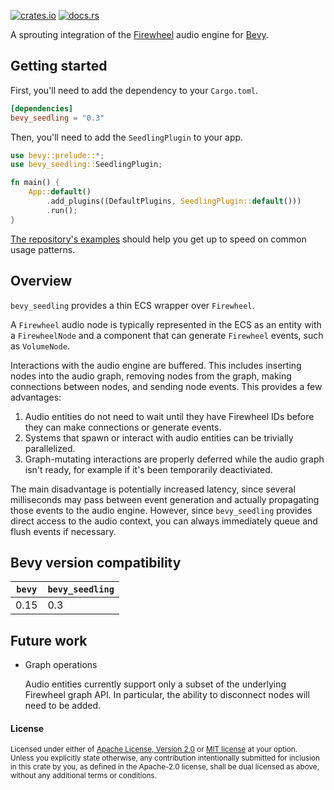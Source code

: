 [![crates.io](https://img.shields.io/crates/v/bevy_seedling)](https://crates.io/crates/bevy_seedling)
[![docs.rs](https://docs.rs/bevy_seedling/badge.svg)](https://docs.rs/bevy_seedling)

A sprouting integration of the [Firewheel](https://github.com/BillyDM/firewheel)
audio engine for [Bevy](https://bevyengine.org/).

## Getting started

First, you'll need to add the dependency to your `Cargo.toml`.

```toml
[dependencies]
bevy_seedling = "0.3"
```

Then, you'll need to add the `SeedlingPlugin` to your app.

```rs
use bevy::prelude::*;
use bevy_seedling::SeedlingPlugin;

fn main() {
    App::default()
        .add_plugins((DefaultPlugins, SeedlingPlugin::default()))
        .run();
}
```

[The repository's examples](https://github.com/CorvusPrudens/bevy_seedling/tree/master/examples)
should help you get up to speed on common usage patterns.

## Overview

`bevy_seedling` provides a thin ECS wrapper over `Firewheel`.

A `Firewheel` audio node is typically represented in the ECS as
an entity with a `FirewheelNode` and a component that can generate
`Firewheel` events, such as `VolumeNode`.

Interactions with the audio engine are buffered.
This includes inserting nodes into the audio graph,
removing nodes from the graph, making connections
between nodes, and sending node events. This provides
a few advantages:

1. Audio entities do not need to wait until
   they have Firewheel IDs before they can
   make connections or generate events.
2. Systems that spawn or interact with
   audio entities can be trivially parallelized.
3. Graph-mutating interactions are properly deferred
   while the audio graph isn't ready, for example
   if it's been temporarily deactiviated.

The main disadvantage is potentially increased latency,
since several milliseconds may pass between
event generation and actually propagating those events
to the audio engine. However, since
`bevy_seedling` provides direct access to the audio context,
you can always immediately queue and flush events
if necessary.

## Bevy version compatibility

| `bevy` | `bevy_seedling` |
| ------ | --------------- |
| 0.15   | 0.3             |

## Future work

- Graph operations

  Audio entities currently support only a subset of the underlying
  Firewheel graph API. In particular, the ability to disconnect nodes will
  need to be added.

#### License

<sup>
Licensed under either of <a href="LICENSE-APACHE">Apache License, Version
2.0</a> or <a href="LICENSE-MIT">MIT license</a> at your option.
</sup>

<br>

<sub>
Unless you explicitly state otherwise, any contribution intentionally submitted
for inclusion in this crate by you, as defined in the Apache-2.0 license, shall
be dual licensed as above, without any additional terms or conditions.
</sub>
